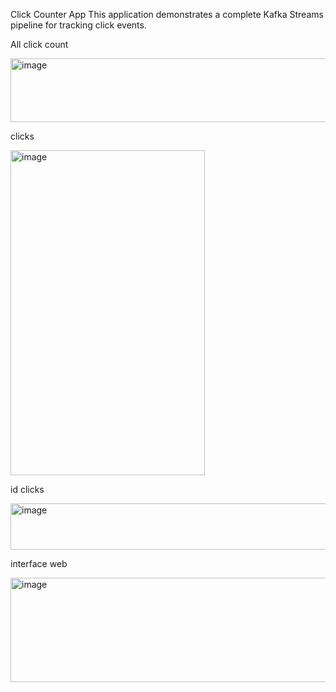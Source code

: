 
Click Counter App
This application demonstrates a complete Kafka Streams pipeline for tracking click events.

All click count


<img width="711" height="102" alt="image" src="https://github.com/user-attachments/assets/6092b996-ac8e-49f9-9190-f4b8ed98e930" />

clicks

<img width="311" height="520" alt="image" src="https://github.com/user-attachments/assets/2f38d483-9979-44ae-8384-cf45fd44ee1d" />

id clicks

<img width="656" height="74" alt="image" src="https://github.com/user-attachments/assets/3ea7dcd8-3856-4ba7-8e7c-f9699956e66b" />

interface web


<img width="670" height="167" alt="image" src="https://github.com/user-attachments/assets/4cd861f1-4f7c-4e2c-a29d-16cb70247b47" />






